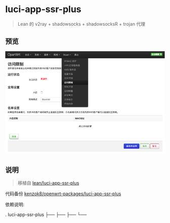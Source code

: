 # luci-app-ssr-plus

> Lean 的 v2ray + shadowsocks + shadowsocksR + trojan 代理

## 预览

![Snipaste_2019-09-15_00-34-49.png](https://raw.githubusercontent.com/stuarthua/PicGo/master/oh-my-openwrt/Snipaste_2019-09-15_00-34-49.png)

## 说明

> 移植自 [lean/luci-app-ssr-plus](https://github.com/coolsnowwolf/lede/tree/master/package/lean/luci-app-ssr-plus)

代码备份 [kenzok8/openwrt-packages/luci-app-ssr-plus](https://github.com/kenzok8/openwrt-packages/tree/master/luci-app-ssr-plus)

依赖说明:

. luci-app-ssr-plus
├── 
├── 
├── 
└── 
